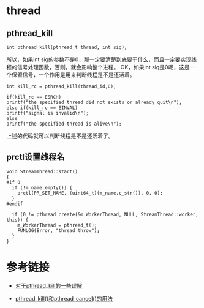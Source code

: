 # thread

## pthread_kill

```
int pthread_kill(pthread_t thread, int sig);
```

所以，如果int sig的参数不是0，那一定要清楚到底要干什么，而且一定要实现线程的信号处理函数，否则，就会影响整个进程。
OK，如果int sig是0呢，这是一个保留信号，一个作用是用来判断线程是不是还活着。

```
int kill_rc = pthread_kill(thread_id,0);

if(kill_rc == ESRCH)
printf("the specified thread did not exists or already quit\n");
else if(kill_rc == EINVAL)
printf("signal is invalid\n");
else
printf("the specified thread is alive\n");
```
上述的代码就可以判断线程是不是还活着了。

## prctl设置线程名

```
void StreamThread::start()
{
#if 0
  if (!m_name.empty()) {
    prctl(PR_SET_NAME, (uint64_t)(m_name.c_str()), 0, 0);
  }
#endif

  if (0 != pthread_create(&m_WorkerThread, NULL, StreamThread::worker, this)) {
    m_WorkerThread = pthread_t();
    FUNLOG(Error, "thread throw");
  }
}

```

# 参考链接

- [对于pthread_kill的一些误解](https://blog.csdn.net/qu1993/article/details/105580924?spm=1001.2101.3001.6650.3&utm_medium=distribute.pc_relevant.none-task-blog-2%7Edefault%7ECTRLIST%7ERate-3.pc_relevant_antiscanv2&depth_1-utm_source=distribute.pc_relevant.none-task-blog-2%7Edefault%7ECTRLIST%7ERate-3.pc_relevant_antiscanv2&utm_relevant_index=6)

- [pthread_kill()和pthread_cancel()的用法](https://blog.csdn.net/jongden/article/details/25707477?utm_medium=distribute.pc_relevant.none-task-blog-2~default~baidujs_title~default-0.pc_relevant_paycolumn_v3&spm=1001.2101.3001.4242.1&utm_relevant_index=3)
